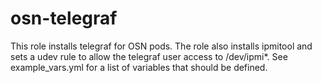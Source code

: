 # osn-telegraf

This role installs telegraf for OSN pods. The role also installs ipmitool and sets a udev rule to allow the telegraf user access to /dev/ipmi*. See example_vars.yml for a list of variables that should be defined.

